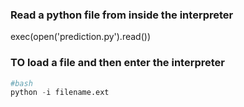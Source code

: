 ### Read a python file from inside the interpreter ##
exec(open('prediction.py').read())


### TO load a file and then enter the interpreter ###
```python
#bash
python -i filename.ext
```